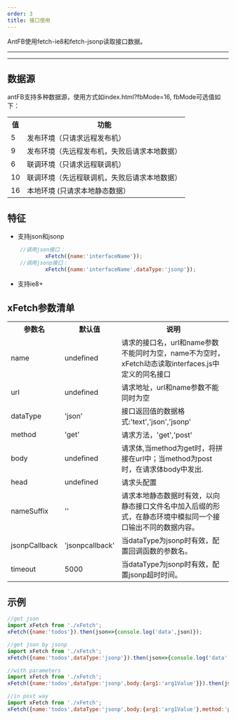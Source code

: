 ```yaml
---
order: 3
title: 接口使用
---
```


AntFB使用fetch-ie8和fetch-jsonp读取接口数据。

---

<style>
.pic-plus > * {
  display: inline-block!important;
  vertical-align: middle;
}
.pic-plus span {
  font-size: 30px;
  color: #aaa;
  margin: 0 20px;
}
</style>

---

## 数据源

antFB支持多种数据源，使用方式如index.html?fbMode=16, fbMode可选值如下：


<table style='width:100%'>
	<tbody>
		<tr>
			<th>值</th><th>功能</th>
		</tr>	
		<tr>
			<td>5</td><td>发布环境（只请求远程发布机）</td>
		</tr>
		<tr>	
			<td>9</td><td>发布环境（先远程发布机，失败后请求本地数据）</td>
		</tr>
		<tr>
			<td>6</td><td>联调环境（只请求远程联调机）</td>
		</tr>
		<tr>
			<td>10</td><td>联调环境（先远程联调机，失败后请求本地数据）</td>
		</tr>
		<tr>
			<td>16</td><td>本地环境 (只请求本地静态数据）</td>
		</tr>	
	</tbody>
</table>

## 特征	
- 支持json和jsonp
```jsx
	//调用json接口：
			xFetch({name:'interfaceName'});
	//调用jsonp接口：
			xFetch({name:'interfaceName',dataType:'jsonp'});
```
- 支持ie8+
  

## xFetch参数清单


<table style='width:100%'>
	<tbody>
		<tr>
			<th>参数名</th><th>默认值</th><th>说明</th>
		</tr>	
		<tr>
			<td>name</td><td>undefined</td><td>请求的接口名，url和name参数不能同时为空，name不为空时，xFetch动态读取interfaces.js中定义的同名接口</td>
		</tr>
		<tr>	
			<td>url</td><td>undefined</td><td>请求地址，url和name参数不能同时为空</td>
		</tr>
		<tr>
			<td>dataType</td><td>'json'</td><td>接口返回值的数据格式:'text','json','jsonp'</td>
		</tr>
		<tr>
			<td>method</td><td>'get'</td><td>请求方法，'get','post'</td>
		</tr>
		<tr>
			<td>body</td><td>undefined</td><td>请求体,当method为get时，将拼接在url中；当method为post时，在请求体body中发出.</td>
		</tr>
		<tr>
			<td>head</td><td>undefined</td><td>请求头配置</td>
		</tr>	
		<tr>
			<td>nameSuffix</td><td>''</td><td>请求本地静态数据时有效，以向静态接口文件名中加入后缀的形式，在静态环境中模拟同一个接口输出不同的数据内容。</td>
		</tr>	
		<tr>
			<td>jsonpCallback</td><td>'jsonpcallback'</td><td>当dataType为jsonp时有效，配置回调函数的参数名。</td>
		</tr>	
		<tr>
			<td>timeout</td><td>5000</td><td>当dataType为jsonp时有效，配置jsonp超时时间。</td>
		</tr>	
	</tbody>
</table>


## 示例

```jsx
//get json
import xFetch from './xFetch';
xFetch({name:'todos'}).then(json=>{console.log('data',json)});
```

```jsx
//get json by jsonp
import xFetch from './xFetch';
xFetch({name:'todos',dataType:'jsonp'}).then(json=>{console.log('data',json)});
```

```jsx
//with parameters
import xFetch from './xFetch';
xFetch({name:'todos',dataType:'jsonp',body:{arg1:'arg1Value'}}).then(json=>{console.log('data',json)});
```
```jsx
//in post way
import xFetch from './xFetch';
xFetch({name:'todos',dataType:'jsonp',body:{arg1:'arg1Value'},method:'post'}).then(json=>{console.log('data',json)});
```